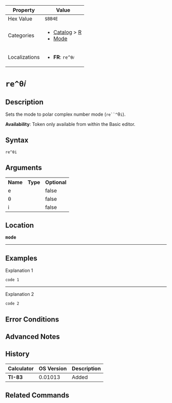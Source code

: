 | Property      | Value |
|---------------|-------|
| Hex Value     | `$BB4E`|
| Categories    | <ul><li>[Catalog](<../categories/Catalog.md>) > [R](<../categories/Catalog.md#R>)</li><li>[Mode](<../categories/Mode.md>)</li></ul> |
| Localizations | <ul><li><b>FR</b>: `re^θ𝑖`</li></ul> |

# `re^θ𝑖`

## Description
Sets the mode to polar complex number mode (`re``^`θ`i`).


<b>Availability</b>: Token only available from within the Basic editor.

## Syntax
`re^θi`

## Arguments
<table>
<tr><th>Name</th><th>Type</th><th>Optional</th></tr>

<tr><td>e</td><td></td><td>false</td></tr>

<tr><td>θ</td><td></td><td>false</td></tr>

<tr><td>i</td><td></td><td>false</td></tr>

</table>

## Location
<tt><kbd><b>mode</b></kbd></tt>
<hr>

## Examples

Explanation 1
```ti-basic
code 1
```
---
Explanation 2
```ti-basic
code 2
```

## Error Conditions


## Advanced Notes


## History
| Calculator | OS Version | Description |
|------------|------------|-------------|
| <b>TI-83</b> | 0.01013 | Added |

## Related Commands

